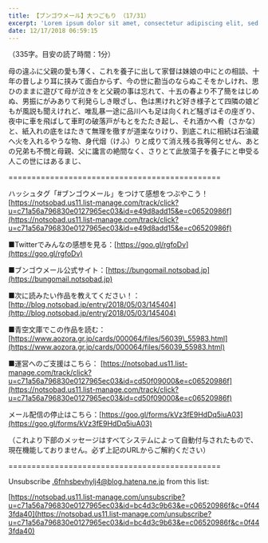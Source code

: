 ```yaml
---
title: 【ブンゴウメール】大つごもり （17/31）
excerpt: 'Lorem ipsum dolor sit amet, consectetur adipiscing elit, sed do eiusmod tempor incididunt ut labore et dolore magna aliqua. Praesent elementum facilisis leo vel fringilla est ullamcorper eget. At imperdiet dui accumsan sit amet nulla facilisi morbi tempus.'
date: 12/17/2018 06:59:15
---
```


（335字。目安の読了時間：1分）

母の違ふに父親の愛も薄く、これを養子に出して家督は妹娘の中にとの相談、十年の昔しより耳に挟みて面白からず、今の世に勘当のならぬこそをかしけれ、思ひのままに遊びて母が泣きをと父親の事は忘れて、十五の春より不了簡をはじめぬ、男振にがみありて利発らしき眼ざし、色は黒けれど好き様子とて四隣の娘どもが風説も聞えけれど、唯乱暴一途に品川へも足は向くれど騒ぎはその座ぎり、夜中に車を飛ばして車町の破落戸がもとをたたき起し、それ酒かへ肴（さかな）と、紙入れの底をはたきて無理を徹すが道楽なりけり、到底これに相続は石油蔵へ火を入れるやうな物、身代烟（けふ）りと成りて消え残る我等何とせん、あとの兄弟も不憫と母親、父に讒言の絶間なく、さりとて此放蕩子を養子にと申受る人この世にはあるまじ、

\==============================================

ハッシュタグ「#ブンゴウメール」をつけて感想をつぶやこう！ [https://notsobad.us11.list-manage.com/track/click?u=c71a56a796830e0127965ec03&id=e49d8add15&e=c06520986f](https://notsobad.us11.list-manage.com/track/click?u=c71a56a796830e0127965ec03&id=e49d8add15&e=c06520986f)

■Twitterでみんなの感想を見る：[https://goo.gl/rgfoDv](https://goo.gl/rgfoDv)

■ブンゴウメール公式サイト：[https://bungomail.notsobad.jp](https://bungomail.notsobad.jp)

■次に読みたい作品を教えてください！：[http://blog.notsobad.jp/entry/2018/05/03/145404](http://blog.notsobad.jp/entry/2018/05/03/145404)

■青空文庫でこの作品を読む：[https://www.aozora.gr.jp/cards/000064/files/56039\_55983.html](https://www.aozora.gr.jp/cards/000064/files/56039_55983.html)

■運営へのご支援はこちら： [https://notsobad.us11.list-manage.com/track/click?u=c71a56a796830e0127965ec03&id=cd50f09000&e=c06520986f](https://notsobad.us11.list-manage.com/track/click?u=c71a56a796830e0127965ec03&id=cd50f09000&e=c06520986f)

メール配信の停止はこちら：[https://goo.gl/forms/kVz3fE9HdDq5iuA03](https://goo.gl/forms/kVz3fE9HdDq5iuA03)

（これより下部のメッセージはすべてシステムによって自動付与されたもので、現在機能しておりません。必ず上記のURLからご解約ください）

\==============================================

Unsubscribe .6fnhsbevhylj4@blog.hatena.ne.jp from this list:

[https://notsobad.us11.list-manage.com/unsubscribe?u=c71a56a796830e0127965ec03&id=bc4d3c9b63&e=c06520986f&c=0f443fda40](https://notsobad.us11.list-manage.com/unsubscribe?u=c71a56a796830e0127965ec03&id=bc4d3c9b63&e=c06520986f&c=0f443fda40)